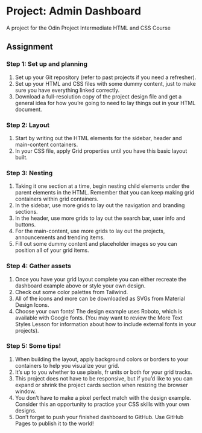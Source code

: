 # Project: Admin Dashboard
A project for the Odin Project Intermediate HTML and CSS Course

## Assignment

### Step 1: Set up and planning
1. Set up your Git repository (refer to past projects if you need a refresher).
2. Set up your HTML and CSS files with some dummy content, just to make sure you have everything linked correctly.
3. Download a full-resolution copy of the project design file and get a general idea for how you’re going to need to lay things out in your HTML document.

### Step 2: Layout
1. Start by writing out the HTML elements for the sidebar, header and main-content containers.
2. In your CSS file, apply Grid properties until you have this basic layout built.

### Step 3: Nesting
1. Taking it one section at a time, begin nesting child elements under the parent elements in the HTML. Remember that you can keep making grid containers within grid containers.
2. In the sidebar, use more grids to lay out the navigation and branding sections.
3. In the header, use more grids to lay out the search bar, user info and buttons.
4. For the main-content, use more grids to lay out the projects, announcements and trending items.
5. Fill out some dummy content and placeholder images so you can position all of your grid items.

### Step 4: Gather assets
1. Once you have your grid layout complete you can either recreate the dashboard example above or style your own design.
2. Check out some color palettes from Tailwind.
3. All of the icons and more can be downloaded as SVGs from Material Design Icons.
4. Choose your own fonts! The design example uses Roboto, which is available with Google fonts. (You may want to review the More Text Styles Lesson for information about how to include external fonts in your projects).

### Step 5: Some tips!
1. When building the layout, apply background colors or borders to your containers to help you visualize your grid.
2. It’s up to you whether to use pixels, fr units or both for your grid tracks.
3. This project does not have to be responsive, but if you’d like to you can expand or shrink the project cards section when resizing the browser window.
4. You don’t have to make a pixel perfect match with the design example. Consider this an opportunity to practice your CSS skills with your own designs.
5. Don’t forget to push your finished dashboard to GitHub. Use GitHub Pages to publish it to the world!